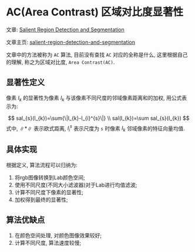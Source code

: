 # AC(Area Contrast) 区域对比度显著性

文章: [Salient Region Detection and Segmentation](http://link.springer.com/10.1007/978-3-540-79547-6_7)

文章主页: [salient-region-detection-and-segmentation](https://www.epfl.ch/labs/ivrl/research/saliency/salient-region-detection-and-segmentation/)

文章中的方法被称为 `AC` 算法, 目前没有查找 `AC` 对应的全称是什么, 这里根据自己的理解, 称之为区域对比度, `Area Contrast(AC)`.

## 显著性定义

像素 $I_k$ 的显著性为像素 $I_k$ 与该像素不同尺度的邻域像素距离和的加权, 用公式表示为:

$$
sal_{s}(I_{k})=\sum{\|I_{k}-I_{i}^{s}\|} \\
sal(I_{k})=\sum sal_{s}(I_{k})
$$
式中, $\|*\|$ 表示欧式距离, $I_{i}^{s}$ 表示尺度为 `s` 时像素 $I_k$ 邻域像素的特征向量均值.

## 具体实现

根据定义, 算法流程可以归纳为:

1. 将rgb图像转换到Lab颜色空间;
2. 使用不同尺度(不同大小滤波器)对于Lab进行均值滤波;
3. 计算不同尺度下像素的显著性;
4. 加权得到最终的显著性;

## 算法优缺点

1. 在颜色空间处理, 对颜色图像效果较好;
2. 计算不同尺度, 算法速度较慢;
